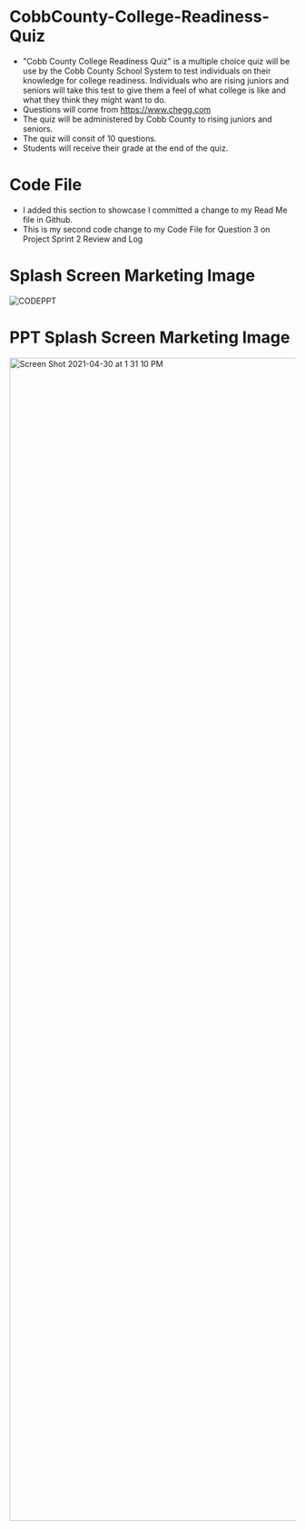 # CobbCounty-College-Readiness-Quiz
- "Cobb County College Readiness Quiz" is a multiple choice quiz will be use by the Cobb County School System to test individuals on their knowledge for college readiness. Individuals who are rising juniors and seniors will take this test to give them a feel of what college is like and what they think they might want to do. 
- Questions will come from https://www.chegg.com
- The quiz will be administered by Cobb County to rising juniors and seniors.
- The quiz will consit of 10 questions. 
- Students will receive their grade at the end of the quiz.

# Code File
- I added this section to showcase I committed a change to my Read Me file in Github.
- This is my second code change to my Code File for Question 3 on Project Sprint 2 Review and Log

# Splash Screen Marketing Image
![CODEPPT](https://user-images.githubusercontent.com/77643981/116615534-6fc65200-a909-11eb-91bd-867bb0b3746d.png)

# PPT Splash Screen Marketing Image
<img width="2048" alt="Screen Shot 2021-04-30 at 1 31 10 PM" src="https://user-images.githubusercontent.com/77643981/116732797-3816e300-a9b9-11eb-997b-14dc4a9b90b2.png">

